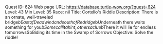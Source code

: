 Quest ID: 624
Web page URL: https://database.turtle-wow.org/?quest=624
Level: 43
Min Level: 35
Race: nil
Title: Cortello's Riddle
Description: There is an ornate, well-traveled bridge$bEast of Deadwind and south of Redridge$bUnderneath there waits something for you$bSome call it a hint, others a clue$bThere it will lie for endless tomorrows$bBiding its time in the Swamp of Sorrows
Objective: Solve the riddle!
